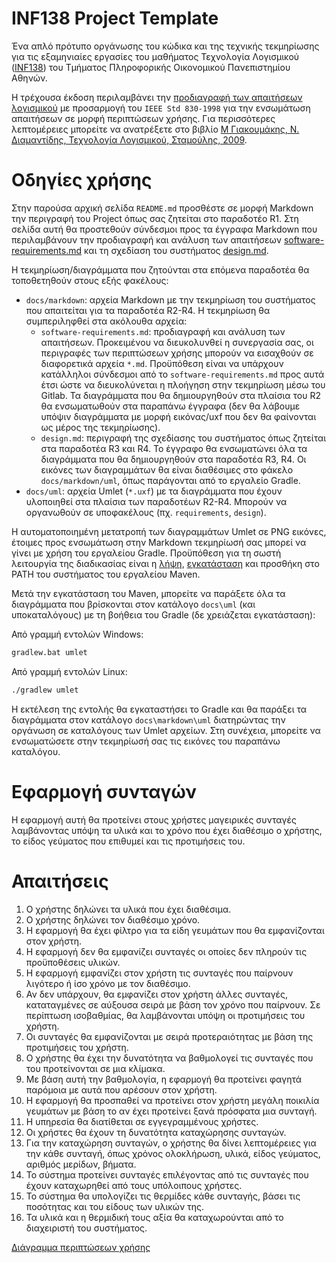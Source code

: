 # INF138 Project Template

Ένα απλό πρότυπο οργάνωσης του κώδικα και της τεχνικής τεκμηρίωσης για τις εξαμηνιαίες εργασίες του μαθήματος Τεχνολογία Λογισμικού ([INF138](https://eclass.aueb.gr/courses/INF138/)) του Τμήματος Πληροφορικής Οικονομικού Πανεπιστημίου Αθηνών.

Η τρέχουσα έκδοση περιλαμβάνει την [προδιαγραφή των απαιτήσεων λογισμικού](docs/markdown/software-requirements.md) με προσαρμογή του `IEEE Std 830-1998` για την ενσωμάτωση απαιτήσεων σε μορφή περιπτώσεων χρήσης. Για περισσότερες λεπτομέρειες μπορείτε να ανατρέξετε στο βιβλίο [Μ Γιακουμάκης, Ν. Διαμαντίδης, Τεχνολογία Λογισμικού, Σταμούλης, 2009](https://www.softeng.gr).

# Οδηγίες χρήσης

Στην παρούσα αρχική σελίδα `README.md` προσθέστε σε μορφή Markdown την περιγραφή του Project όπως σας ζητείται στο παραδοτέο R1. Στη σελίδα αυτή θα προστεθούν σύνδεσμοι προς τα έγγραφα Markdown που περιλαμβάνουν την προδιαγραφή και ανάλυση των απαιτήσεων [software-requirements.md](docs/markdown/software-requirements.md) και τη σχεδίαση του συστήματος [design.md](docs/markdown/design.md).

Η τεκμηρίωση/διαγράμματα που ζητούνται στα επόμενα παραδοτέα θα τοποθετηθούν στους εξής φακέλους:
* `docs/markdown`: αρχεία Markdown με την τεκμηρίωση του συστήματος που απαιτείται για τα παραδοτέα R2-R4. H τεκμηρίωση θα συμπεριληφθεί στα ακόλουθα αρχεία:
     *  `software-requirements.md`: προδιαγραφή και ανάλυση των απαιτήσεων. Προκειμένου να διευκολυνθεί η συνεργασία σας, οι περιγραφές των περιπτώσεων χρήσης μπορούν να εισαχθούν σε διαφορετικά αρχεία `*.md`. Προϋπόθεση είναι να υπάρχουν κατάλληλοι σύνδεσμοι από το `software-requirements.md` προς αυτά έτσι ώστε να διευκολύνεται η πλοήγηση στην τεκμηρίωση μέσω του Gitlab. Τα διαγράμματα που θα δημιουργηθούν στα πλαίσια του R2 θα ενσωματωθούν στα παραπάνω έγγραφα (δεν θα λάβουμε υπόψιν διαγράμματα με μορφή εικόνας/uxf που δεν θα φαίνονται ως μέρος της τεκμηρίωσης).
     *  `design.md`: περιγραφή της σχεδίασης του συστήματος όπως ζητείται στα παραδοτέα R3 και R4. To έγγραφο θα ενσωματώνει όλα τα διαγράμματα που θα δημιουργηθούν στα παραδοτέα R3, R4. Οι εικόνες των διαγραμμάτων θα είναι διαθέσιμες στο φάκελο `docs/markdown/uml`, όπως παράγονται από το εργαλείο Gradle.
* `docs/uml`: αρχεία Umlet (`*.uxf`) με τα διαγράμματα που έχουν υλοποιηθεί στα πλαίσια των παραδοτέων R2-R4. Μπορούν να οργανωθούν σε υποφακέλους (πχ. `requirements`, `design`).

Η αυτοματοποιημένη μετατροπή των διαγραμμάτων Umlet σε PNG εικόνες, έτοιμες προς ενσωμάτωση στην Markdown τεκμηρίωσή σας μπορεί να γίνει με χρήση του εργαλείου Gradle. Προϋπόθεση για τη σωστή λειτουργία της διαδικασίας είναι η [λήψη](https://maven.apache.org/download.cgi), [εγκατάσταση](https://maven.apache.org/install.html) και προσθήκη στο PATH του συστήματος του εργαλείου Maven.

Μετά την εγκατάσταση του Maven, μπορείτε να παράξετε όλα τα διαγράμματα που βρίσκονται στον κατάλογο `docs\uml` (και υποκαταλόγους) με τη βοήθεια του Gradle (δε χρειάζεται εγκατάσταση):

Από γραμμή εντολών Windows:
```bash
gradlew.bat umlet
```

Από γραμμή εντολών Linux:
```bash
./gradlew umlet
```

Η εκτέλεση της εντολής θα εγκαταστήσει το Gradle και θα παράξει τα διαγράμματα στον κατάλογο `docs\markdown\uml` διατηρώντας την οργάνωση σε καταλόγους των Umlet αρχείων. Στη συνέχεια, μπορείτε να ενσωματώσετε στην τεκμηρίωσή σας τις εικόνες του παραπάνω καταλόγου.

# Εφαρμογή συνταγών

Η εφαρμογή αυτή θα προτείνει στους χρήστες μαγειρικές συνταγές λαμβάνοντας υπόψη τα υλικά και το χρόνο που έχει διαθέσιμο ο χρήστης, το είδος γεύματος που επιθυμεί και τις προτιμήσεις του.

# Απαιτήσεις

1. Ο χρήστης δηλώνει τα υλικά που έχει διαθέσιμα.
2. Ο χρήστης δηλώνει τον διαθέσιμο χρόνο.
3. Η εφαρμογή θα έχει φίλτρο για τα είδη γευμάτων που θα εμφανίζονται στον χρήστη.
4. Η εφαρμογή δεν θα εμφανίζει συνταγές οι οποίες δεν πληρούν τις προϋποθέσεις υλικών.
5. Η εφαρμογή εμφανίζει στον χρήστη τις συνταγές που παίρνουν λιγότερο ή ίσο χρόνο με τον διαθέσιμο.
6. Αν δεν υπάρχουν, θα εμφανίζει στον χρήστη άλλες συνταγές, καταταγμένες σε αύξουσα σειρά με βάση τον χρόνο που παίρνουν. Σε περίπτωση ισοβαθμίας, θα λαμβάνονται υπόψη οι προτιμήσεις του χρήστη.
7. Οι συνταγές θα εμφανίζονται με σειρά προτεραιότητας με βάση της προτιμήσεις του χρήστη.
8. Ο χρήστης θα έχει την δυνατότητα να βαθμολογεί τις συνταγές που του προτείνονται σε μια κλίμακα.
9. Με βάση αυτή την βαθμολογία, η εφαρμογή θα προτείνει φαγητά παρόμοια με αυτά που αρέσουν στον χρήστη.
10. Η εφαρμογή θα προσπαθεί να προτείνει στον χρήστη μεγάλη ποικιλία γευμάτων με βάση το αν έχει προτείνει ξανά πρόσφατα μια συνταγή.
11. Η υπηρεσία θα διατίθεται σε εγγεγραμμένους χρήστες.
12. Οι χρήστες θα έχουν τη δυνατότητα καταχώρησης συνταγών.
13. Για την καταχώρηση συνταγών, ο χρήστης θα δίνει λεπτομέρειες για την κάθε συνταγή, όπως χρόνος ολοκλήρωση, υλικά, είδος γεύματος, αριθμός μερίδων, βήματα.
14. Το σύστημα προτείνει συνταγές επιλέγοντας από τις συνταγές που έχουν καταχωρηθεί από τους υπόλοιπους χρήστες.
15. Το σύστημα θα υπολογίζει τις θερμίδες κάθε συνταγής, βάσει τις ποσότητας και του είδους των υλικών της.
16. Τα υλικά και η θερμιδική τους αξία θα καταχωρούνται από το διαχειριστή του συστήματος.


[Διάγραμμα περιπτώσεων χρήσης](docs/uml/requirements/use_case_uml_diagram.uxf)

